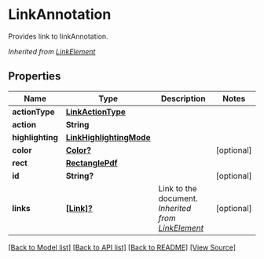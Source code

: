 # LinkAnnotation
Provides link to linkAnnotation.

*Inherited from [LinkElement](LinkElement.md)*
## Properties
Name | Type | Description | Notes
------------ | ------------- | ------------- | -------------
**actionType** | [**LinkActionType**](LinkActionType.md) |  | 
**action** | **String** |  | 
**highlighting** | [**LinkHighlightingMode**](LinkHighlightingMode.md) |  | 
**color** | [**Color?**](Color.md) |  | [optional]
**rect** | [**RectanglePdf**](RectanglePdf.md) |  | 
**id** | **String?** |  | [optional]
**links** | [**[Link]?**](Link.md) | Link to the document.<br />*Inherited from [LinkElement](LinkElement.md)* | [optional]

[[Back to Model list]](../README.md#documentation-for-models) [[Back to API list]](../README.md#documentation-for-api-endpoints) [[Back to README]](../README.md) [[View Source]](../AsposePdfCloud/Models/LinkAnnotation.swift)

